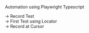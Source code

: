 Automation using Playwright Typescript

-> Record Test <br/> 
-> First Test using Locator <br/> 
-> Record at Cursor

